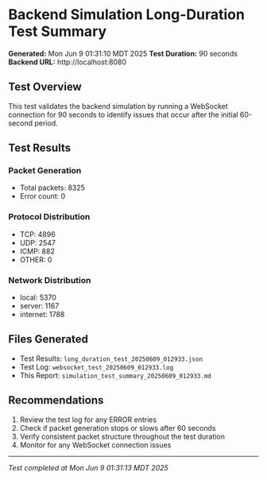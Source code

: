 # Backend Simulation Long-Duration Test Summary

**Generated:** Mon Jun  9 01:31:10 MDT 2025
**Test Duration:** 90 seconds
**Backend URL:** http://localhost:8080

## Test Overview

This test validates the backend simulation by running a WebSocket connection
for 90 seconds to identify issues that occur after the initial 60-second period.

## Test Results

### Packet Generation
- Total packets: 8325
- Error count: 0

### Protocol Distribution
- TCP: 4896
- UDP: 2547
- ICMP: 882
- OTHER: 0

### Network Distribution
- local: 5370
- server: 1167
- internet: 1788

## Files Generated

- Test Results: `long_duration_test_20250609_012933.json`
- Test Log: `websocket_test_20250609_012933.log`
- This Report: `simulation_test_summary_20250609_012933.md`

## Recommendations

1. Review the test log for any ERROR entries
2. Check if packet generation stops or slows after 60 seconds
3. Verify consistent packet structure throughout the test duration
4. Monitor for any WebSocket connection issues

---
*Test completed at Mon Jun  9 01:31:13 MDT 2025*
